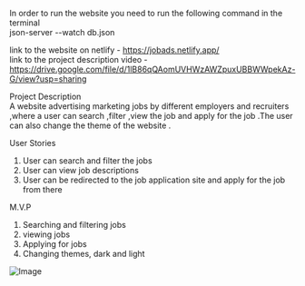 
In order to run the website you need to run the following command in the terminal <br>
json-server --watch db.json


link to the website on netlify - https://jobads.netlify.app/ <br>
link to the project description video - https://drive.google.com/file/d/1lB86qQAomUVHWzAWZpuxUBBWWpekAz-G/view?usp=sharing <br>

Project Description <br>
A website advertising marketing jobs by different employers and recruiters ,where a user can search  ,filter ,view the job and apply for the job .The user can also change the theme of the website .<br>

User Stories<br>
1. User can search and filter the jobs<br>
2. User can view job descriptions<br>
3. User can be redirected to the job application site and apply for the job from there<br>

M.V.P
1. Searching and filtering jobs<br>
2. viewing jobs<br>
3. Applying for jobs<br>
4. Changing themes, dark and light<br>

![Image](https://github.com/user-attachments/assets/b52af178-c6ae-4e44-a3e6-209bca4363f6)
